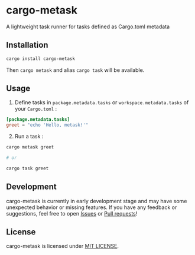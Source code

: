 # cargo-metask

A lightweight task runner for tasks defined as Cargo.toml metadata

## Installation

```sh
cargo install cargo-metask
```

Then `cargo metask` and alias `cargo task` will be available.

## Usage

1. Define tasks in `package.metadata.tasks` or `workspace.metadata.tasks` of your `Cargo.toml` :

```toml
[package.metadata.tasks]
greet = "echo 'Hello, metask!'"
```

2. Run a task :

```sh
cargo metask greet

# or

cargo task greet
```

## Development

cargo-metask is currently in early development stage and may have some unexpected behavior or missing features. If you have any feedback or suggestions, feel free to open [Issues](https://github.com/kanarus/cargo-metask/issues) or [Pull requests](https://github.com/kanarus/cargo-metask/pulls)!

## License

cargo-metask is licensed under [MIT LICENSE](LICENSE).
